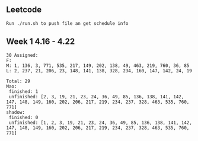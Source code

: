 ## Leetcode
    Run ./run.sh to push file an get schedule info

## Week 1 4.16 - 4.22
    30 Assigned:
    F:
    M: 1, 136, 3, 771, 535, 217, 149, 202, 138, 49, 463, 219, 760, 36, 85
    L: 2, 237, 21, 206, 23, 148, 141, 138, 328, 234, 160, 147, 142, 24, 19
  
    Total: 29
	Mao:
	 finished: 1
	 unfinished: [2, 3, 19, 21, 23, 24, 36, 49, 85, 136, 138, 141, 142, 147, 148, 149, 160, 202, 206, 217, 219, 234, 237, 328, 463, 535, 760, 771]
	shadow:
	 finished: 0
	 unfinished: [1, 2, 3, 19, 21, 23, 24, 36, 49, 85, 136, 138, 141, 142, 147, 148, 149, 160, 202, 206, 217, 219, 234, 237, 328, 463, 535, 760, 771]
